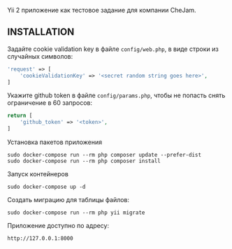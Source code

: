 Yii 2 приложение как тестовое задание для компании CheJam.

INSTALLATION
------------

Задайте cookie validation key в файле `config/web.php`, в виде строки из случайных символов:

```php
'request' => [
    'cookieValidationKey' => '<secret random string goes here>',
]
```

Укажите github token в файле `config/params.php`, чтобы не попасть снять ограничение в 60 запросов:

```php
return [
    'github_token' => '<token>',
]
```

Установка пакетов приложения

    sudo docker-compose run --rm php composer update --prefer-dist
    sudo docker-compose run --rm php composer install    
    
Запуск контейнеров

    sudo docker-compose up -d
    
Создать миграцию для таблицы файлов:

    sudo docker-compose run --rm php yii migrate

Приложение доступно по адресу:

    http://127.0.0.1:8000
